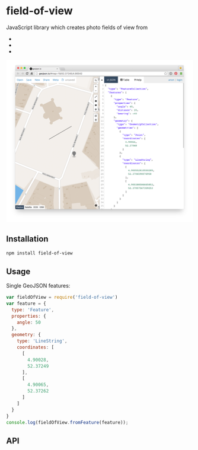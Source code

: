# field-of-view

JavaScript library which creates photo fields of view from

-
-
-

![](screenshot.png)

## Installation

    npm install field-of-view

## Usage

Single GeoJSON features:

```js
var fieldOfView = require('field-of-view')
var feature = {
  type: 'Feature',
  properties: {
    angle: 50
  },
  geometry: {
    type: 'LineString',
    coordinates: [
      [
        4.90028,
        52.37249
      ],
      [
        4.90065,
        52.37262
      ]
    ]
  }
}
console.log(fieldOfView.fromFeature(feature));
```

## API
